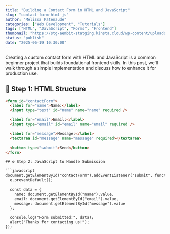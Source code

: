 ```yaml
---
title: "Building a Contact Form in HTML and JavaScript"
slug: "contact-form-html-js"
author: "Melissa Patenaude"
categories: ["Web Development", "Tutorials"]
tags: ["HTML", "JavaScript", "Forms", "Frontend"]
thumbnail: "https://stg-aembit-statging.kinsta.cloud/wp-content/uploads/2025/05/ChatGPT-Image-May-8-2025-02_59_42-PM.png"
status: "publish"
date: "2025-06-19 10:30:00"
---
```


Creating a custom contact form with HTML and JavaScript is a common beginner project that builds foundational frontend skills. In this post, we'll walk through a simple implementation and discuss how to enhance it for production use.

## 🔧 Step 1: HTML Structure

```html
<form id="contactForm">
  <label for="name">Name:</label>
  <input type="text" id="name" name="name" required />
  
  <label for="email">Email:</label>
  <input type="email" id="email" name="email" required />
  
  <label for="message">Message:</label>
  <textarea id="message" name="message" required></textarea>
  
  <button type="submit">Send</button>
</form>

## ⚙️ Step 2: JavaScript to Handle Submission

```javascript
document.getElementById("contactForm").addEventListener("submit", function(e) {
  e.preventDefault();
  
  const data = {
    name: document.getElementById("name").value,
    email: document.getElementById("email").value,
    message: document.getElementById("message").value
  };

  console.log("Form submitted:", data);
  alert("Thanks for contacting us!");
});
